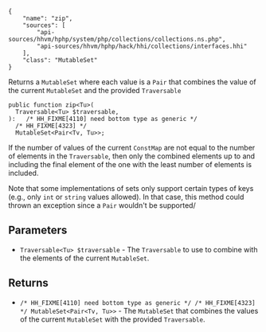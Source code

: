 ``` yamlmeta
{
    "name": "zip",
    "sources": [
        "api-sources/hhvm/hphp/system/php/collections/collections.ns.php",
        "api-sources/hhvm/hphp/hack/hhi/collections/interfaces.hhi"
    ],
    "class": "MutableSet"
}
```




Returns a ` MutableSet ` where each value is a `` Pair `` that combines the
value of the current ``` MutableSet ``` and the provided ```` Traversable ````




``` Hack
public function zip<Tu>(
  Traversable<Tu> $traversable,
):   /* HH_FIXME[4110] need bottom type as generic */
  /* HH_FIXME[4323] */
  MutableSet<Pair<Tv, Tu>>;
```




If the number of values of the current ` ConstMap ` are not equal to the
number of elements in the `` Traversable ``, then only the combined elements
up to and including the final element of the one with the least number of
elements is included.




Note that some implementations of sets only support certain types of keys
(e.g., only ` int ` or `` string `` values allowed). In that case, this method
could thrown an exception since a ``` Pair ``` wouldn't be supported/




## Parameters




+ ` Traversable<Tu> $traversable ` - The `` Traversable `` to use to combine with the
  elements of the current ``` MutableSet ```.




## Returns




* ` /* HH_FIXME[4110] need bottom type as generic */ /* HH_FIXME[4323] */ MutableSet<Pair<Tv, Tu>> ` - The `` MutableSet `` that combines the values of the current
  ``` MutableSet ``` with the provided ```` Traversable ````.
<!-- HHAPIDOC -->
